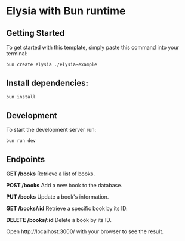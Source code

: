 # Elysia with Bun runtime


## Getting Started
To get started with this template, simply paste this command into your terminal:
```bash
bun create elysia ./elysia-example
```

## Install dependencies:

```bash
bun install
```

## Development
To start the development server run:
```bash
bun run dev
```

## Endpoints

**GET /books** Retrieve a list of books.

**POST /books** Add a new book to the database.

**PUT /books** Update a book's information.

**GET /books/:id** Retrieve a specific book by its ID.

**DELETE /books/:id** Delete a book by its ID.



Open http://localhost:3000/ with your browser to see the result.
